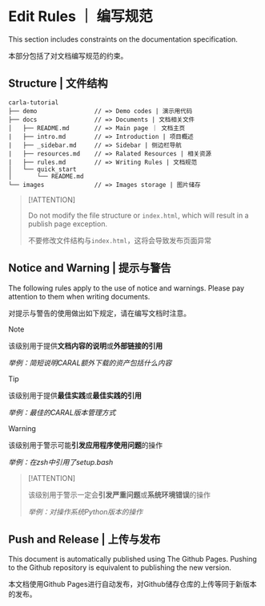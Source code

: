 # Edit Rules ｜ 编写规范
This section includes constraints on the documentation specification.

本部分包括了对文档编写规范的约束。

## Structure | 文件结构

```
carla-tutorial
├── demo                // => Demo codes | 演示用代码
├── docs                // => Documents | 文档相关文件
│   ├── README.md       // => Main page ｜ 文档主页
|   ├── intro.md        // => Introduction | 项目概述
|   ├── _sidebar.md     // => Sidebar | 侧边栏导航
|   ├── resources.md    // => Ralated Resources | 相关资源
|   ├── rules.md        // => Writing Rules | 文档规范
│   └── quick_start    
│       └── README.md  
└── images              // => Images storage | 图片储存
```

> [!ATTENTION]
>
> Do not modify the file structure or `index.html`, which will result in a publish page exception.
>
>不要修改文件结构与`index.html`，这将会导致发布页面异常

## Notice and Warning | 提示与警告
The following rules apply to the use of notice and warnings. Please pay attention to them when writing documents.

对提示与警告的使用做出如下规定，请在编写文档时注意。

> [!NOTE]
> 
> 该级别用于提供**文档内容的说明**或**外部链接的引用**
> 
> *举例：简短说明CARAL额外下载的资产包括什么内容*
<!-- > **TODO**： Note定义 -->


> [!TIP]
> 
> 该级别用于提供**最佳实践**或**最佳实践的引用**
>
> *举例：最佳的CARAL版本管理方式*
> 
<!-- > **TODO**： Tip定义 -->

> [!WARNING]
> 
> 该级别用于警示可能**引发应用程序使用问题**的操作
> 
> *举例：在zsh中引用了setup.bash*
<!-- > **TODO**： Warning定义 -->

> [!ATTENTION]
> 
> 该级别用于警示一定会**引发严重问题**或**系统环境错误**的操作
> 
> *举例：对操作系统Python版本的操作*

## Push and Release | 上传与发布
This document is automatically published using The Github Pages. Pushing to the Github repository is equivalent to publishing the new version.

本文档使用Github Pages进行自动发布，对Github储存仓库的上传等同于新版本的发布。
